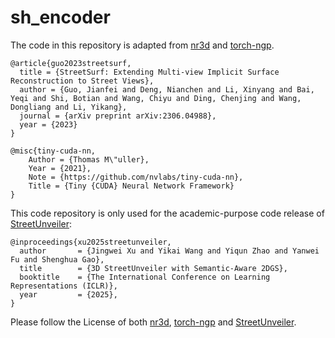 
# sh_encoder

The code in this repository is adapted from [nr3d](https://github.com/PJLab-ADG/nr3d_lib) and [torch-ngp](https://github.com/ashawkey/torch-ngp).

```
@article{guo2023streetsurf,
  title = {StreetSurf: Extending Multi-view Implicit Surface Reconstruction to Street Views},
  author = {Guo, Jianfei and Deng, Nianchen and Li, Xinyang and Bai, Yeqi and Shi, Botian and Wang, Chiyu and Ding, Chenjing and Wang, Dongliang and Li, Yikang},
  journal = {arXiv preprint arXiv:2306.04988},
  year = {2023}
}
```
```
@misc{tiny-cuda-nn,
    Author = {Thomas M\"uller},
    Year = {2021},
    Note = {https://github.com/nvlabs/tiny-cuda-nn},
    Title = {Tiny {CUDA} Neural Network Framework}
}
```

This code repository is only used for the academic-purpose code release of [StreetUnveiler](https://arxiv.org/abs/2405.18416):

```
@inproceedings{xu2025streetunveiler,
  author       = {Jingwei Xu and Yikai Wang and Yiqun Zhao and Yanwei Fu and Shenghua Gao},
  title        = {3D StreetUnveiler with Semantic-Aware 2DGS},
  booktitle    = {The International Conference on Learning Representations (ICLR)},
  year         = {2025},
}
```

Please follow the License of both [nr3d](https://github.com/PJLab-ADG/nr3d_lib), [torch-ngp](https://github.com/ashawkey/torch-ngp) and [StreetUnveiler](https://github.com/DavidXu-JJ/StreetUnveiler).

